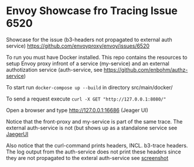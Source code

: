# Envoy Showcase fro Tracing Issue 6520
Showcase for the issue (b3-headers not propagated to external auth service) https://github.com/envoyproxy/envoy/issues/6520

To run you must have Docker installed. This repo contains the resources to setup Envoy proxy infront of a service (my-service) and 
an external authotization service (auth-service, see https://github.com/enbohm/authz-service)


To start run ```docker-compose up --build``` in directory src/main/docker/

To send a request execute
```curl -X GET "http://127.0.0.1:8080/"```

Open a browser and type http://127.0.0.1:16686 (Jeager UI)

Notice that the front-proxy and my-service is part of the same trace. The external auth-service is not (but shows up as a standalone service see [JaegerUI](jaeger-service.png)

Also notice that the curl-command prints headers, INCL. b3-trace headers. The log output from the auth-service does not print these
headers since they are not propagated to the exteral auth-service see [screenshot](auth-service-logs.png)
